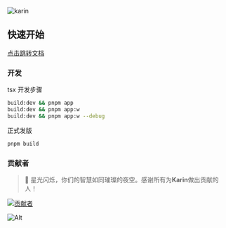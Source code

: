 ![karin](https://socialify.git.ci/karinjs/karin/image?description=1&font=Bitter&forks=1&issues=1&language=1&logo=https%3A%2F%2Favatars.githubusercontent.com%2Fu%2F162426977%3Fs%3D200%26v%3D4&name=1&owner=1&pulls=1&stargazers=1&theme=Auto)

## 快速开始

[点击跳转文档](https://karin.fun/)

### 开发

tsx 开发步骤

```bash
build:dev && pnpm app
build:dev && pnpm app:w
build:dev && pnpm app:w --debug
```

正式发版

```bash
pnpm build
```

### 贡献者

> 🌟 星光闪烁，你们的智慧如同璀璨的夜空。感谢所有为**Karin**做出贡献的人！

[![贡献者](https://contributors-img.web.app/image?repo=KarinJS/Karin)](https://github.com/KarinJS/Karin/graphs/contributors)

![Alt](https://repobeats.axiom.co/api/embed/aaaa2759c8885691443a4d80e5753f975d4f250e.svg "Repobeats analytics image")
